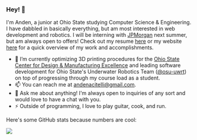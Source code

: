 ### Hey! 👋

I'm Anden, a junior at Ohio State studying Computer Science & Engineering. I have dabbled in basically everything, but am most interested in web development and robotics. I will be interning with [JPMorgan](https://www.jpmorgan.com/) next summer, but am always open to offers! Check out my resume [here](https://drive.google.com/file/d/1nlJzHsSkNTlFM0Xu_uAItzb8M-6_duzt/view?usp=sharing) or my website [here](https://andenacitelli.com) for a quick overview of my work and accomplishments.

- 🔭 I’m currently optimizing 3D printing procedures for the [Ohio State Center for Design & Manufacturing Excellence](https://cdme.osu.edu/) and leading software development for Ohio State's Underwater Robotics Team ([@osu-uwrt](http://github.com/osu-uwrt)) on top of progressing through my course load as a student.
- 📫 You can reach me at andenacitelli@gmail.com. 
- 💬 Ask me about anything! I'm always open to inquiries of any sort and would love to have a chat with you.
- ⚡ Outside of programming, I love to play guitar, cook, and run.

Here's some GitHub stats because numbers are cool:

<!-- Heights are hardcoded to correspond exactly to the necessary widths on GitHub profile page -->
<!-- 
<a href="https://andenacitelli.com">
  <img align="center" height="156.5" src="https://github-readme-stats.vercel.app/api/top-langs/?username=aacitelli&layout=compact&theme=merko&langs_count=8&hide=ASP,GDScript&bg_color=FAFBFC&title_color=111111&text_color=111111&custom_title=Anden Acitelli's Most Used Languages" />
</a>
-->
<a href="https://andenacitelli.com">
  <img align="center" src="https://github-readme-stats.vercel.app/api?username=aacitelli&show_icons=ture&theme=merko&hide=stars,issues&bg_color=FAFBFC&title_color=111111&text_color=111111&icon_color=#111111&count_private=true" />
</a>
